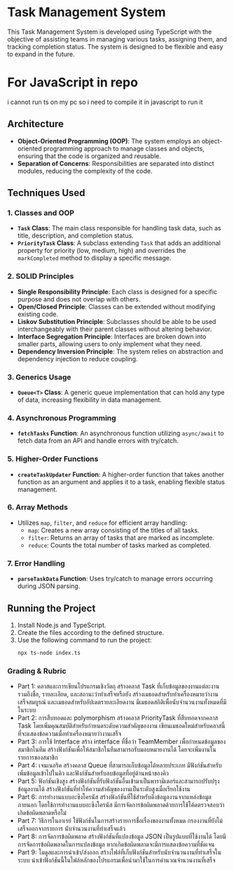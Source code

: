 # Task Management System

This Task Management System is developed using TypeScript with the objective of assisting teams in managing various tasks, assigning them, and tracking completion status. The system is designed to be flexible and easy to expand in the future.

# For JavaScript in repo
i cannot run ts on my pc so i need to compile it in javascript to run it

## Architecture

- **Object-Oriented Programming (OOP)**: The system employs an object-oriented programming approach to manage classes and objects, ensuring that the code is organized and reusable.
- **Separation of Concerns**: Responsibilities are separated into distinct modules, reducing the complexity of the code.

## Techniques Used

### 1. Classes and OOP
- **`Task` Class**: The main class responsible for handling task data, such as title, description, and completion status.
- **`PriorityTask` Class**: A subclass extending `Task` that adds an additional property for priority (low, medium, high) and overrides the `markCompleted` method to display a specific message.

### 2. SOLID Principles
- **Single Responsibility Principle**: Each class is designed for a specific purpose and does not overlap with others.
- **Open/Closed Principle**: Classes can be extended without modifying existing code.
- **Liskov Substitution Principle**: Subclasses should be able to be used interchangeably with their parent classes without altering behavior.
- **Interface Segregation Principle**: Interfaces are broken down into smaller parts, allowing users to only implement what they need.
- **Dependency Inversion Principle**: The system relies on abstraction and dependency injection to reduce coupling.

### 3. Generics Usage
- **`Queue<T>` Class**: A generic queue implementation that can hold any type of data, increasing flexibility in data management.

### 4. Asynchronous Programming
- **`fetchTasks` Function**: An asynchronous function utilizing `async/await` to fetch data from an API and handle errors with try/catch.

### 5. Higher-Order Functions
- **`createTaskUpdater` Function**: A higher-order function that takes another function as an argument and applies it to a task, enabling flexible status management.

### 6. Array Methods
- Utilizes `map`, `filter`, and `reduce` for efficient array handling:
  - `map`: Creates a new array consisting of the titles of all tasks.
  - `filter`: Returns an array of tasks that are marked as incomplete.
  - `reduce`: Counts the total number of tasks marked as completed.

### 7. Error Handling
- **`parseTaskData` Function**: Uses try/catch to manage errors occurring during JSON parsing.

## Running the Project

1. Install Node.js and TypeScript.
2. Create the files according to the defined structure.
3. Use the following command to run the project:
   ```bash
   npx ts-node index.ts


### Grading & Rubric
- Part 1: คลาสและการเขียนโปรแกรมเชิงวัตถุ
สร้างคลาส Task ที่เก็บข้อมูลของงานแต่ละงาน รวมถึงชื่อ, รายละเอียด, และสถานะว่าทำเสร็จหรือยัง
สร้างเมธอดสำหรับทำเครื่องหมายว่างานเสร็จสมบูรณ์ และเมธอดสำหรับอัปเดตรายละเอียดงาน
มีเมธอดสถิติเพื่อนับจำนวนงานทั้งหมดที่มีในระบบ
- Part 2: การสืบทอดและ polymorphism
สร้างคลาส PriorityTask ที่สืบทอดจากคลาส Task โดยเพิ่มคุณสมบัติสำหรับกำหนดระดับความสำคัญของงาน
เขียนเมธอดใหม่สำหรับคลาสนี้ที่จะแสดงข้อความเมื่อทำเครื่องหมายว่างานเสร็จ
- Part 3: การใช้ Interface
สร้าง interface ที่ชื่อว่า TeamMember เพื่อกำหนดข้อมูลของสมาชิกในทีม
สร้างฟังก์ชันเพื่อให้สมาชิกในทีมสามารถรับมอบหมายงานได้ โดยจะเพิ่มงานในรายการของสมาชิก
- Part 4: เจนเนอริค
สร้างคลาส Queue<T> ที่สามารถเก็บข้อมูลได้หลายประเภท
มีฟังก์ชันสำหรับเพิ่มข้อมูลเข้าไปในคิว และฟังก์ชันสำหรับลบข้อมูลที่อยู่ด้านหน้าของคิว
- Part 5: ฟังก์ชันเชิงสูง
สร้างฟังก์ชันที่รับฟังก์ชันอื่นเข้ามาเป็นพารามิเตอร์และสามารถปรับปรุงข้อมูลงานได้
สร้างฟังก์ชันที่ทำให้ความสำคัญของงานเป็นระดับสูงเมื่อเรียกใช้งาน
- Part 6: การทำงานแบบอะซิงโครนัส
สร้างฟังก์ชันที่ใช้สำหรับดึงข้อมูลงานจากแหล่งข้อมูลภายนอก โดยใช้การทำงานแบบอะซิงโครนัส
มีการจัดการข้อผิดพลาดด้วยการใช้โค้ดตรวจสอบว่าเกิดข้อผิดพลาดหรือไม่
- Part 7: วิธีการในอาเรย์
ใช้ฟังก์ชันในการสร้างรายการชื่อเรื่องของงานทั้งหมด
กรองงานที่ยังไม่เสร็จออกจากรายการ
นับจำนวนงานที่ทำเสร็จแล้ว
-  Part 8: การจัดการข้อผิดพลาด
สร้างฟังก์ชันที่แปลงข้อมูล JSON เป็นรูปแบบที่ใช้งานได้ โดยมีการจัดการข้อผิดพลาดในการแปลงข้อมูล
หากเกิดข้อผิดพลาดจะมีการแสดงข้อความที่ชัดเจน
- Part 9: โมดูลและการนำเข้า/ส่งออก
สร้างไฟล์ที่เก็บฟังก์ชันสำหรับนับจำนวนงานที่ทำเสร็จในระบบ
นำเข้าฟังก์ชันนี้ในไฟล์หลักของโปรแกรมเพื่อนำมาใช้ในการคำนวณจำนวนงานที่เสร็จ
